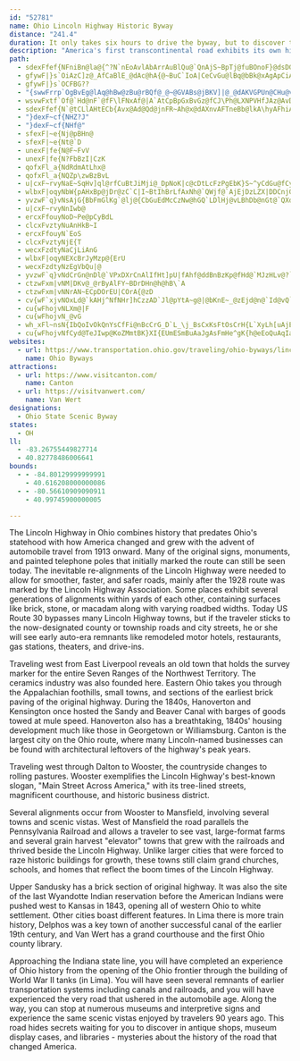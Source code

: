 ```yaml
---
id: "52781"
name: Ohio Lincoln Highway Historic Byway
distance: "241.4"
duration: It only takes six hours to drive the byway, but to discover the secrets of the byway, plan on spending two or three days on your trip.
description: "America's first transcontinental road exhibits its own history. From Indian moccasins to interstates, the Lincoln Highway has canal, railroad, vehicle, recreational, agricultural, and industrial history. Each town along the byway offers gems of the Lincoln Highway: old motor hotels, restaurants, signs, and Lincoln-named businesses. Along the way, original signage, monuments, and markers commemorate this road. Until the advent of the interstate highway system, this is how America traveled by car."
path:
  - sdexFfef{NFniBn@la@{^?N`nEoAvlAbArrAuBlQu@`QnAjS~BpTj@fuBOnoF}@dsDGvnA~@rgB}AvkEKtbCGdjBk@hmDw@xsC_BpoEM|z@yCtIJv{@lBzReAjoAl@nfCz@t}EPhrFUllFe@vlFw@`xB\ppBMdvBtAjvBbA~uB`AjgBrVhNrI`KxE~IrCrJbC`MhAlUq@hP^rfBExi@D`g@j@d{EKtKoAxe@GbLV|VnAv`@R|HDpHb@viD?ps@N`fAJtUHpx@YfSm@nNy@`NyBtSyCxRmj@f~CmBfLeAzHgA`K{AtR]hHa@`OIbW~@hzDH`t@YtG_@~DsNvoAUrEKdHTdzI?tTOpKw@fJe@jDo@dDoBbHaEdKs@lA_GnIiN`O_WbZyItJkAdAiRjTgc@~e@wKdNsG`K_KzP}ErHaPvWiQbZiBzDsAxDcBxGsAfHk@bFW|CUlIUxd@MjJGj\DlxAEd`BNlr@J~zBEv`@TpcBEzWH|INdGd@tGr@lFrB`K|EnNxArFdAxFXzBr@xJNfDDjX_@duFEv\ObJg@`J{@lIm@`EkBfJgE|MsElKaEjHsGnI{g@nf@qAdB}CxFmBdFwApFq@dE_@jDW|EuB~fFUvVc@bu@s@tT_BbTwCjWk_@zkCgIpj@o@rDiDpXkFj^oBtLsCvNcD`NcB~FiBfGgEhMqEfLcFtKsEzIsW~c@}A~B_Sx]wGnK{Ybg@kp@riAkOdWocB`vC}FnJeN`RqItMcZzj@cSj`@mr@tqAwQj\oM|SkIxNeOzZ_V|_@mNtWePpWoDlGo^ts@}IdPkD`I{B`H{BdIkKh]cMlc@
  - gfywF|}s`OiAzC]z@_AfCaBlE_@dAc@hA{@~BuC`IoA|CeCvGu@lBq@bBk@xAgApCiAvCq@jBUp@kAbDIPmAjDUn@Wn@Uh@eBxEMXCFiBbFUj@_@bAk@~ACDi@tACFSj@IRWp@[v@iArCw@nBm@~Au@jB}A`E_A~BQd@kA|CuAlD{@|BsAnDQb@O`@y@xB[x@e@lAw@xBa@fAm@~AYx@eCbHc@pAYv@Yt@Wp@Un@{AdEk@zAM`@q@rBg@hBY~@c@xBKh@Id@I^G^Kr@Kv@WjBGp@WbCE^UhBOfAKj@Mr@CLAD]`BYlA_@zAUv@Wz@Qh@ITi@xAe@rA[t@Ob@g@rAyA~Dk@|Ac@vA]lAQ~@WhACJOx@[lBe@~Bc@tB]vAQl@M`@eAvCIXmBpFyBlG}EjNk@~AITWr@eA|CYt@i@|A{DzKcFvNeB`FSj@{DzKgDvJkAbDg@tAs@tBs@tBcAtCaEhLSj@KZa@hAaApCaAnCe@vAg@tAoApDg@vAi@xAg@zA_AhC}@jC_AhC_AhC}@hC}@jC_AhCk@bBITKVkBlFu@vB_AjCeCbHSh@cAtCeAzCgAbDgA`Dy@|BaAlCsAxDyAdEYx@u@vBaApCyAdEaBxEmAjD{@dCa@jA{BnGqCbI}BrGkKfZ{E`Nc@lAqFzOcCbHg@zAwF~O_CnGmBtF{D`L{Mv_@sCdIoApDo@jBwBfGc@nAg@SWC}@Ee@C_C?{C?e@@M@W@kCDa@?kBABOmDCuB?yB@uB?eB?oBBuC@w@Dq@Ds@Fg@Fm@H]Dq@Lm@Lu@Rk@Vi@\s@h@Eh@
  - gfywF|}s`OCFBG??
  - "{swwFrrp`OgBvEg@lAq@hBw@zBu@rBQf@_@~@GVABs@jBKV]|@_@dAKVGPUn@CHu@vB_AhCMX_@|@sAvDQb@eAtCa@fA{@`CwB|Fk@zAKXQf@Uj@e@rAi@tAe@nAIV}@dCIRIPo@hBADQd@k@|AEJQf@i@zAIV_@`A"
  - wsvwFxtf`Of@`Hd@nF`@fF\lFNxAf@|A`AtCpBpGxBvGz@fCJ\Ph@LXNPVHfJAz@AvDA|@AhA?zCAfCAL?|D?bC?zB?@fFAlBBhBAdB?zAApDA|DAxD?pD@bE?pC?|@?nB?hBAzA@fJH??`@BtCAp@?hA?lB@tA?jF?nC?xBAjA?r@?T@^@t@HtCFpCDz@D~AB`ABp@?PANPjGFjB?T?PE\m@lD{GAaB?oB?yB@wA?oB@_B@kB@q@Aq@EoAO}@O}@So@Io@I_@Co@Ac@Ba@Dw@Ls@Po@Zu@b@C@_@Zc@`@UV]d@Yd@o@jAYx@U~@Ml@_@fCQrAWfCa@zDM~@OlAIr@_@vBOn@YjAk@dBi@pAg@nAcBjDUb@O^y@~A_AjBg@hAs@xAuBtE?@gB~Dq@zAo@xA{AdDc@jA
  - sdexFfef{N`@tCLlAHtECb{Avx@Ad@Qd@jnFR~Ah@x@dAXnvAFTneBb@lkA\hyAFhiAGbYF~l@Apo@Oba@cAv{ANzMOdeAExC_@d`B]~}@Y|iEFdE^~Dx@tDxDzLn@fDRxBHxDJ`j@B~k@|KfH`ThLl`B|{@aEtOQzCO`{B]~nBO`D}@fHQzE@rBfAbPHvDDbKy@h|Eo@ppAgAxaB_@~dAjVJaBdyFEn@KP_@VeL`AzA|[\tAd_@x`@b@p@Jj@m@ffIEtEe@zPDnGbAbYmBFfArGNpBJtFe@pcBCdfDUpi@?li@ZfjBLlwBT`kBr@nNNh~Ab@`lB?pUd@rsAXrFd@rE~@bFbArDhA|CjInQzA|DvBvG|BlInf@p_Ch@zC^xDNdCLhFTzuAi@tv@_A~bADdDNfDrBbST`Iu@dzAS~NAzGHfDn@`Ih@tD|Jrm@zI`n@NdDDpXLjDZlD|DpW`I~~@Cl@zDxf@NzCI|FDtBrAnJhBtThCtOvE~i@
  - "}dexF~cf{NHZ?J"
  - "}dexF~cf{NHf@"
  - sfexF|~e{Nj@pBHn@
  - sfexF|~e{Nt@`D
  - unexF|fe{N@F~FvV
  - unexF|fe{N?FbBzI|CzK
  - qofxFl_a{NdRdmAtLhx@
  - qofxFl_a{NQZp\zwBzBvL
  - u|cxF~rvyNaE~SqHv]ql@rfCuBtJiMji@_DpNoK|c@cDtLcFzPgEbK}S~^yCdGu@fCy@rDm@hHAlVFbo@FrJd@nQx@|Mn@xHhQ`jBd@fHLxFPdhCB~mCNflA?~_@d@jeBHdx@NlHRpDh@bF~ClSjE|ZrTjwA
  - wlbxF|oqyNbW{pAHxBp@jDr@zC`C|I~BtIhBrLfAxNh@`QWjf@`AjEjDzLZX|DDCnjGsyAl@LrfG?ti@PhlARxvBgl@FB`YVv`EXziCTpjAPrdCRz{A{QYgDN_C^}DhAyDrBsClBwBxByBnC_CxD
  - yvzwF`q}vNsAjG{BbFmGlKg`@lj@{CbGuEdMcCzNw@hGQ`LDlHj@vLBhDb@nGt@`QXdP|B|nENhIh@jNhI~|A\xEnA|JhDfKhBhBWdMIhMmA|WmBtNiGtZoCrM}Hf_@_Hnc@eCj_Ao@jbAy@dm@kAl~@w@lfAuZriAkT`x@oT|^co@b`AYf|@Ef{AmAncB@lZ{@|Vi`@`~AcA~g@Bdt@Dn_Bh@pvCXz}BF~_ARxu@}IfTk`@fk@gWb_@mAtBuCxGy@fCcBtGm@pCiAbHYdDQrLEdQ@|y@IzRu@p`@o@ln@_@|PiAbz@x@zrFPlWfF}NbUicAdE_T
  - u|cxF~rvyNnIwb@
  - ercxFfouyNoD~Pe@pCyBdL
  - clcxFvztyNuAnHkB~I
  - ercxFfouyN`EoS
  - clcxFvztyNjE{T
  - wecxFzdtyNaCjLiAnG
  - wlbxF|oqyNEXcBrJyMzp@{ErU
  - wecxFzdtyNzEgVbQu|@
  - yvzwF`q}vNdCrGn@nDl@`VPxDXrCnAlIfHt]pU|fAhf@ddBnBzKp@fHd@`MJzHLv@?`HYznB_@fj@EjSq@`UQlC]xBuArGiBbHqKp_@kJp^}BrHe@fCYlDHde@t@|JfC`I|Vb|@nBfFlExJx@lCz@xEzH`i@xQ~cAn@dDfFbRjIj^bKxd@jBbJnG|YfD|TrFfa@fTxnAZjA|B`FlBfChAvBr@`Df@rDl@zF~@tF~Lba@n@tDJpEu@faALTxWZKbZg@|t@Ipa@Uxd@BxWuFtZiE|WiWjxAsSn~@oQjv@eHlOmL~U}c@n_A{@xAeG|HoB|CqXzh@wMbRgAdBcDtHu@dCmBrJ{If`@oAnGsBlPoBtMyAzNsOnmAiB`SmCbSq@fDsS`u@kLfc@oN|t@i@pAi@x@}u@|x@oDnDiBbCi@tAka@f|AYl@_HfJeAnBgIdKmGhJ}EfGmWD?rDYR?~A@~ABPXH@rMEhKExAKr@O~@gBfFsAjJu@`DgFxVuNru@
  - ctzwFxm|vNM|DKv@_@rByAlFY~BDrDHn@h@hB\`A
  - ctzwFxm|vNNrAN~ECpDOrEU|COrA{@zD
  - cv{wF`xjvNOxLd@`kAHj^NfNHr]hCzzAD`Jl@pYtA~g@|@bKnE~_@zEjd@n@`Id@vQ`Bh`AdAzd@HrL
  - cu{wFhojvNLXm@|F
  - cu{wFhojvN_@vG
  - wh_xFl~nsN{IbQoIvOkQnYsCfFi@nBcCrG_D`L_\j_BsCxKsFtOsCrH{L`XyLh[uAjE_L~`@u^tlA{Q`o@iB~GiMfa@iYjbAyMze@mHzUot@zxBqIvYy@`BeMnTiPxYqHjN_CzEi@xA_@hBU|BIrACpa@_Al_@OlK?vu@D`BRdBnEbV\jCJxBKzm@Cd|@L`HbBdi@JbIeAndDOlJi@|GGhD[v`DSvVEfo@J~Gq@nKmBrLsC|Q_EpUyAdIgEtVaD`U{Ft`@f{@j@fHtAhHbFlOfZhOz\lBzGbDvSh@fP^vd@^~b@Hf`AWz]d@`m@v@bf@`@fXJbFbBnSv@`FjCnIjNt\~BjDdVvb@`Txc@zUrg@bPbZzBfFbNx`@|Pjj@zQth@tH~ShZjo@pTxd@~LhWz^zr@rI~O|ObZtWrf@lUph@~Svb@pOr\~FlLtDtI
  - cu{wFhojvNfCyd@TeJIwp@KoZMmtBK}XI{EUmESmBuAaJgAsFmHe^gK{h@eEoQuAqIaNuq@y@iGIyEJ{F\{Cp@cE`BwE^_A|AsClLiRrCeFrB{EfBsGhAaI`@sF|AkXb@}O?qGIuEc@mKyA}OeBgKcBmIkY{oAcAeFa@iCi@kF_@cKD_KlBeb@rDq{@^wLrAwY`AoWR}MEmd@NevDEgKc@}Oo@mOw@gNWqIIaK?eIHoQTgIxByb@^}NJsHg@yjDIwVI_`AcAcsGL_E^mGdEy_@VyDH}F]ow@y@mqABsk@S_oCUwLsBw\w@uIee@qbDkMq~@q\m}BmA{Jc@gFk@uLUsiA?}}@HuEn@aInAwIbA{EbD}KfE{KzN_b@xCsM~@uH^mJDuKw@_jBa@}uAGao@JsDb@qEpK}p@rA{Fd@qCfDkU`@yFFgECaDU_Ey@iF_AwDwBsFwWua@cGqKyCgEmEwHmCeGsAgFy@oFU_Bc@gGKaJ@_EHsClEebANiHDgLKkIOaEo@uJcBsO}AcJsXwyAyAuH}@qDsWivAcBaKsAgJu@}Je@sKMuNDgI\sJNgD~@mLbBeMbBsJ|EiQhAgD|CuHxBsElDsGbDeFxr@qbA~CcFbDqGfBcEnAwDrAiExBmJrAsIj@{Fr@}KN_F?mKYiJU_D_@yEs@oF_CuNgBwG}FsQcFkNyBiIsAmHy@gGc@aHOgPJih@NuPVu{@IoI_@}Jo@sJw@mHmNw_AeE}^e@uHKuECaG|Aqn@d@cJRmBt@{ErAsF~EgNtFaNvFwQhA_Gh@{Dd@uE^qI?ap@O_UOeIc@kKmIejAi@sLiC}qA_A{[N}Gi@eJUoUyBqWoAaaCRw`@fLk_DfHw`BSsq@?cb@~Cw|@jC_q@jEagAcI}i@wLon@wBkM_Io_@{@kRwBgO?wQbLgh@f@w[rIey@bB_SfEgh@bB{r@rIk_AbBkWR{JwLk_AqKohAyEoaAsIgpA_IogA?sXrDc`@zEod@nAoFf@_IzEs]`BuSxBiRnA{ER_DRsD~C_XjH_l@nFw`@nA{ObBoU~Cgh@jCgEf@sp@vA{h@^aJjBoVf@gIJeDlAer@X_d@Dml@MkHxLBHmCXaEn@eEt@aDzIwWbAaEt@eFzi@qsExBqN|VssAdBoIfBoHbC}I~b@ivAtA}GfAgIf@gJPaKgEoo@HoNIuIUiEY{BiMoy@c@uDU_EA{DZeHx@aGx@_DlAiDxA_DxB{CbTaUrf@og@bCiBdCuAve@cR`HsDt^mTnCmC~@oAnA_C|AkE|@yDtMcv@`@gCNuCKsDiAaH]sDOuTUaGuB}TgCmMUmBI_B?aBZsEVyAZeAr@gBbDaHdC_EfEyDfDaC|S{PnAmANe@yBme@m@{BmDsJyBgFeQq^mYse@oHcMmNia@oOwa@wI_WWyARsDvEc]@wDiEmk@o@aKyCgo@OeGFgAReAfEwPnFiVH{@FkFDwXNaEj@aGbBmIjF_ZhDkLlAcFn@eEhAq[t@uIt@aGf@eHD{DKuG]mHk@kGMsEBuET_FlDiWTiFXcW^mCb@qBnAyChPa]j@mBVcBJyA^_SX{E~@sKl@mEzAmKdIqWb@_CDyBEeAsCyR]eDHsDr@iNIsCoB{Ps@sCs@cL_LO{@Y{bAe_BaKgNcB{F{EkSuBsKcD}^uFah@W{DCyBIqZIyBOsBsBgHQmC@{{@AgASqA}AcDwEmIuBeDiAaAsSmHsAy@oAeAgB{BoBwCu@{B_@_CSuFOmAu@}BcBuAoAi@cC{Am@y@u@_B_@gAYsBMeBHuH|Byc@hAmPHgC?sF_@uPm@}HyA{N_@kByAaGqFgL_AkCu@iCg@yCaAuPy@wLa@kIG_i@DaqCZcEp@_Fz@mFvBoLh@_G?{Bs@q\OaMW{E[sDu@yEyBkIDyz@NoTEiNGs@i@iAeDiFcBmDe@}As@iD_@{FOmHDmi@?qnANaI?_U|DgA~@_AfEwFdOkUzLwPjKaPdC{CvCyBdHcDnAUxAKzR_@zLg@tC?vIq@|JAxN_@vHqA~By@vDaBfGgDfGyFrFgHtJiPjAeBdG{HfEaE|FmEbXuNvDeBrCeBtQuJvCsBrEmEnCgD~GoLrE_Kj@gBzJuUfYoo@jMoZlCiKt@gEp@uINyIIaEs@cO_@gEiAuQUeGG{C`FMfDe@nC_Ad]w_A|D_MlGeQ|CeH|CwEvk@_g@nD}EfCaEx@mBbCiHx@sDfFcZ`L{q@|CuPtA{F|@_DtCiI~IyP`HwNdXki@pDwH~AqEbAmDlBiItAgJlAiLb@qINgH`A_Sl@mExBaKt_@_jArBmHbD{Hr@qAxAyB~C}CzEgDrAk@x@YhBQnEkAtX}HrC]hA?hDV|Et@dLbAbYl@pEEdASzNgF`FeApNeC~NgBjGgAhEqAvBaAlHwEjH}DzA_@jDWjOAhBRhB^~Ar@|Ax@lDfD`LhPx@bAbB|@x@NlBCnAa@x@c@bBiBzAyBpEeIlAaDnCaJ~AgInA_Dh@aCZsCByECo@OaCUcBM{AU}BEgACyA?iAMiBMs@C[uAkEo@sBu@iBo@uAo@_A{@_@SEuNeNuA_AwAaBEO
websites:
  - url: https://www.transportation.ohio.gov/traveling/ohio-byways/lincoln-highway
    name: Ohio Byways
attractions:
  - url: https://www.visitcanton.com/
    name: Canton
  - url: https://visitvanwert.com/
    name: Van Wert
designations:
  - Ohio State Scenic Byway
states:
  - OH
ll:
  - -83.26755449827714
  - 40.82778486006641
bounds:
  - - -84.80129999999991
    - 40.616208000000086
  - - -80.56610909090911
    - 40.99745900000005

---
```


The Lincoln Highway in Ohio combines history that predates Ohio's statehood with how America changed and grew with the advent of automobile travel from 1913 onward. Many of the original signs, monuments, and painted telephone poles that initially marked the route can still be seen today. The inevitable re-alignments of the Lincoln Highway were needed to allow for smoother, faster, and safer roads, mainly after the 1928 route was marked by the Lincoln Highway Association. Some places exhibit several generations of alignments within yards of each other, containing surfaces like brick, stone, or macadam along with varying roadbed widths. Today US Route 30 bypasses many Lincoln Highway towns, but if the traveler sticks to the now-designated county or township roads and city streets, he or she will see early auto-era remnants like remodeled motor hotels, restaurants, gas stations, theaters, and drive-ins.

Traveling west from East Liverpool reveals an old town that holds the survey marker for the entire Seven Ranges of the Northwest Territory. The ceramics industry was also founded here. Eastern Ohio takes you through the Appalachian foothills, small towns, and sections of the earliest brick paving of the original highway. During the 1840s, Hanoverton and Kensington once hosted the Sandy and Beaver Canal with barges of goods towed at mule speed. Hanoverton also has a breathtaking, 1840s' housing development much like those in Georgetown or Williamsburg. Canton is the largest city on the Ohio route, where many Lincoln-named businesses can be found with architectural leftovers of the highway's peak years.

Traveling west through Dalton to Wooster, the countryside changes to rolling pastures. Wooster exemplifies the Lincoln Highway's best-known slogan, "Main Street Across America," with its tree-lined streets, magnificent courthouse, and historic business district.

Several alignments occur from Wooster to Mansfield, involving several towns and scenic vistas. West of Mansfield the road parallels the Pennsylvania Railroad and allows a traveler to see vast, large-format farms and several grain harvest "elevator" towns that grew with the railroads and thrived beside the Lincoln Highway. Unlike larger cities that were forced to raze historic buildings for growth, these towns still claim grand churches, schools, and homes that reflect the boom times of the Lincoln Highway.

Upper Sandusky has a brick section of original highway. It was also the site of the last Wyandotte Indian reservation before the American Indians were pushed west to Kansas in 1843, opening all of western Ohio to white settlement. Other cities boast different features. In Lima there is more train history, Delphos was a key town of another successful canal of the earlier 19th century, and Van Wert has a grand courthouse and the first Ohio county library.

Approaching the Indiana state line, you will have completed an experience of Ohio history from the opening of the Ohio frontier through the building of World War II tanks (in Lima). You will have seen several remnants of earlier transportation systems including canals and railroads, and you will have experienced the very road that ushered in the automobile age. Along the way, you can stop at numerous museums and interpretive signs and experience the same scenic vistas enjoyed by travelers 90 years ago. This road hides secrets waiting for you to discover in antique shops, museum display cases, and libraries - mysteries about the history of the road that changed America.

